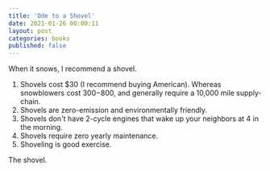 ```yaml
---
title: 'Ode to a Shovel'
date: 2021-01-26 00:00:11
layout: post
categories: books
published: false
---
```


When it snows, I recommend a shovel.

1. Shovels cost $30 (I recommend buying American). Whereas snowblowers cost $300-$800, and generally require a
   10,000 mile supply-chain.
2. Shovels are zero-emission and environmentally friendly.
3. Shovels don't have 2-cycle engines that wake up your neighbors at 4 in the morning.
4. Shovels require zero yearly maintenance.
5. Shoveling is good exercise.

The shovel.